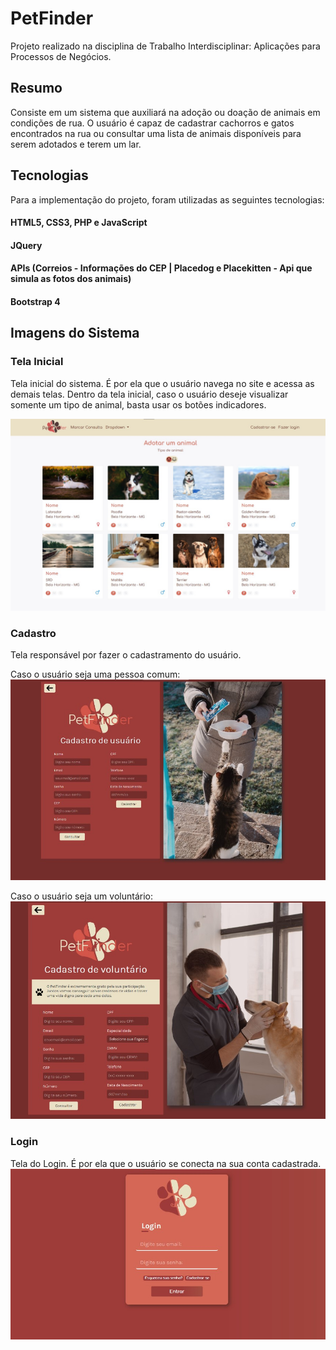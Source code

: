 # PetFinder

Projeto realizado na disciplina de Trabalho Interdisciplinar: Aplicações para Processos de Negócios. 

## Resumo
Consiste em um sistema que auxiliará na adoção ou doação de animais em condições de rua. O usuário é capaz de cadastrar cachorros e gatos encontrados na rua ou consultar uma lista de animais disponíveis para serem adotados e terem um lar. 

## Tecnologias

Para a implementação do projeto, foram utilizadas as seguintes tecnologias:

#### HTML5, CSS3, PHP e JavaScript
#### JQuery
#### APIs (Correios - Informações do CEP | Placedog e Placekitten - Api que simula as fotos dos animais)
#### Bootstrap 4

## Imagens do Sistema

### Tela Inicial
Tela inicial do sistema. É por ela que o usuário navega no site e acessa as demais telas.
Dentro da tela inicial, caso o usuário deseje visualizar somente um tipo de animal, basta usar os botões indicadores.

![Tela Inicial](imagens/tela_inicial.jpg "Foto representando a Tela Inicial do PetFinder.")

### Cadastro
Tela responsável por fazer o cadastramento do usuário.

Caso o usuário seja uma pessoa comum:
![Cadastro de Usuario](imagens/cadastro_usuario.jpg "Foto representando o cadastro de usuário comum.")

Caso o usuário seja um voluntário:
![Cadastro de Voluntario](imagens/cadastro_voluntario.jpg "Foto representando o cadastro de voluntário.")

### Login
Tela do Login. É por ela que o usuário se conecta na sua conta cadastrada.
![Tela Login](imagens/login.jpg "Foto representando a Tela de Login do PetFinder.")
